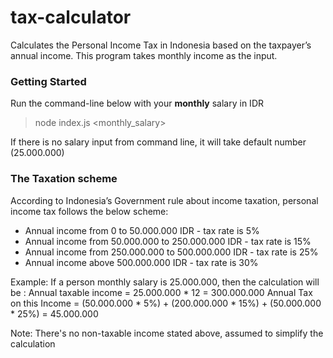 # tax-calculator
Calculates the Personal Income Tax in Indonesia based on the taxpayer’s annual income. This program takes monthly income as the input.

### Getting Started
Run the command-line below with your **monthly** salary in IDR

> node index.js <monthly_salary>

If there is no salary input from command line, it will take default number (25.000.000)

### The Taxation scheme
According to Indonesia’s Government rule about income taxation, personal income tax follows the below scheme:

- Annual income from 0 to 50.000.000 IDR - tax rate is 5%
- Annual income from 50.000.000 to 250.000.000 IDR - tax rate is 15%
- Annual income from 250.000.000 to 500.000.000 IDR - tax rate is 25%
- Annual income above 500.000.000 IDR - tax rate is 30%

Example: If a person monthly salary is 25.000.000, then the calculation will be :
Annual taxable income = 25.000.000 * 12 = 300.000.000
Annual Tax on this Income = (50.000.000 * 5%) + (200.000.000 * 15%) + (50.000.000 * 25%) = 45.000.000

Note: There's no non-taxable income stated above, assumed to simplify the calculation